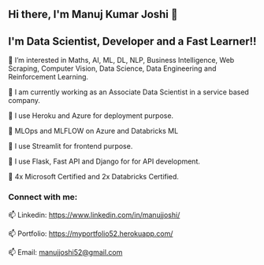 ## Hi there, I'm Manuj Kumar Joshi 👋

## I'm Data Scientist, Developer and a Fast Learner!!


👀 I’m interested in Maths, AI, ML, DL, NLP, Business Intelligence, Web Scraping, Computer Vision, Data Science, Data Engineering and Reinforcement Learning.

🌱 I am currently working as an Associate Data Scientist in a service based company.

🌱 I use Heroku and Azure for deployment purpose.

🌱 MLOps and MLFLOW on Azure and Databricks ML

🌱 I use Streamlit for frontend purpose.

🌱 I use Flask, Fast API and Django for for API development.

🌱 4x Microsoft Certified and 2x Databricks Certified. 

### Connect with me:


📫 Linkedin: https://www.linkedin.com/in/manujjoshi/

📫 Portfolio: https://myportfolio52.herokuapp.com/

📫 Email: manujjoshi52@gmail.com
